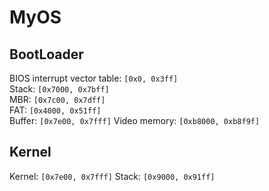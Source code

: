 MyOS
====

BootLoader
----------

BIOS interrupt vector table: `[0x0, 0x3ff]`  
Stack: `[0x7000, 0x7bff]`  
MBR: `[0x7c00, 0x7dff]`  
FAT: `[0x4000, 0x51ff]`  
Buffer: `[0x7e00, 0x7fff]`
Video memory: `[0xb8000, 0xb8f9f]`

Kernel
------

Kernel: `[0x7e00, 0x7fff]`
Stack: `[0x9000, 0x91ff]`
